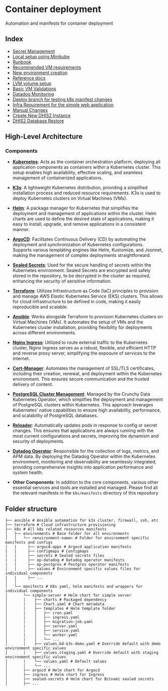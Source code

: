 # Container deployment
Automation and manifests for container deployment

## Index
- [Secret Management](./doc/SecretManagement.md)
- [Local setup using Minikube](./doc/LocalSetup.md)
- [Runbook](./doc/RUNBOOK.md)
- [Recommended VM requirements](./doc/recommended_vm_requirements.md)
- [New environment creation](./doc/NewEnvironmentSetup.md)
- [Reference docs](./doc/REFERENCES.md)
- [LVM volume setup](./doc/LVMVolumeSetup.md)
- [Basic VM Validations](./doc/VMValidations.md)
- [Datadog Monitoring](./doc/DatadogMonitoring.md)
- [Deploy branch for testing k8s manifest changes](./doc/DeployBranch.md)
- [Infra Requirement for the simple web application](./doc/InfraRequirement.md)
- [Manual Changes](./doc/Manual_Changes.md)
- [Create New DHIS2 Instance](./doc/CreateNewDHIS2Instance.md)
- [DHIS2 Database Restore](./doc/DHIS2DBRestore.md)

## High-Level Architecture

### Components

- **[Kubernetes](https://kubernetes.io/)**: Acts as the container orchestration platform, deploying all application components as containers within a Kubernetes cluster. This setup enables high availability, effective scaling, and seamless management of containerized applications.

- **[K3s](https://k3s.io/)**: A lightweight Kubernetes distribution, providing a simplified installation process and reduced resource requirements. K3s is used to deploy Kubernetes clusters on Virtual Machines (VMs).

- **[Helm](https://helm.sh/)**: A package manager for Kubernetes that simplifies the deployment and management of applications within the cluster. Helm charts are used to define the desired state of applications, making it easy to install, upgrade, and remove applications in a consistent manner.

- **[ArgoCD](https://argoproj.github.io/cd/)**: Facilitates Continuous Delivery (CD) by automating the deployment and synchronization of Kubernetes configurations. Supports various templating engines like Helm, Kustomize, and Jsonnet, making the management of complex deployments straightforward.

- **[Sealed Secrets](https://github.com/bitnami-labs/sealed-secrets)**: Used for the secure handling of secrets within the Kubernetes environment. Sealed Secrets are encrypted and safely stored in the repository, to be decrypted in the cluster as required, enhancing the security of sensitive information.

- **[Terraform](https://www.terraform.io/)**: Utilizes Infrastructure as Code (IaC) principles to provision and manage AWS Elastic Kubernetes Service (EKS) clusters. This allows for cloud infrastructure to be defined in code, making it easily reproducible and scalable.

- **[Ansible](https://www.ansible.com/)**: Works alongside Terraform to provision Kubernetes clusters on Virtual Machines (VMs). It automates the setup of VMs and the Kubernetes cluster installation, providing flexibility for deployments across different environments.

- **[Nginx Ingress](https://github.com/kubernetes/ingress-nginx)**: Utilized to route external traffic to the Kubernetes cluster, Nginx Ingress serves as a robust, flexible, and efficient HTTP and reverse proxy server, simplifying the exposure of services to the internet.

- **[Cert-Manager](https://github.com/cert-manager/cert-manager)**: Automates the management of SSL/TLS certificates, including their creation, renewal, and deployment within the Kubernetes environment. This ensures secure communication and the trusted delivery of content.

- **[PostgreSQL Cluster Management](https://github.com/CrunchyData/postgres-operator)**: Managed by the Crunchy Data Kubernetes Operator, which simplifies the deployment and management of PostgreSQL clusters within Kubernetes. This approach leverages Kubernetes' native capabilities to ensure high availability, performance, and scalability of PostgreSQL databases.

- **[Reloader](https://github.com/stakater/Reloader)**: Automatically updates pods in response to config or secret changes. This ensures that applications are always running with the most current configurations and secrets, improving the dynamism and security of deployments.

- **[Datadog Operator](https://docs.datadoghq.com/containers/datadog_operator/)**: Responsible for the collection of logs, metrics, and APM data. By deploying the Datadog Operator within the Kubernetes environment, monitoring and observability are seamlessly integrated, providing comprehensive insights into application performance and system health.

- **Other Components**: In addition to the core components, various other essential services and tools are installed and managed. Please find all the relevant manifests in the `k8s/manifests` directory of this repository

## Folder structure
```
├── ansible # Ansible automation for k3s cluster, firewall, ssh, etc
├── terraform # Cloud infrastructure provisioning
├── k8s # All k8s related resources manifests
│   ├── environments # Base folder for all environments
│   │   └── <environment-name> # Folder for environment specific manifests and configs
│   |     ├── argocd-apps # Argocd application manifests
|   |     ├── configmaps # Configmaps
|   |     ├── secrets # Sealed secrets files
|   |     ├── op-datadog # Datadog operator manifests
|   |     ├── op-postgres # Postgres operator manifests
|   |     ├── values # Environment specific values files for individual components
|   |     ├── ...
│   │       
│   └── manifests # K8s yaml, helm manifests and wrappers for individual components
│       └── simple-server # Helm chart for simple server
│       |    ├── charts # Packaged dependency
│       |    ├── Chart.yaml # Chart metadata
│       |    ├── templates # Helm template folder
│       |    │   ├── cron.yaml
│       |    │   ├── ingress.yaml
│       |    │   ├── migration-job.yaml
│       |    │   ├── server.yaml
│       |    │   ├── service.yaml
│       |    │   └── worker.yaml
│       |    │   └── ...
│       |    ├── values.bd-k3s-demo.yaml # Override default with demo environment specific values
│       |    ├── values.staging.yaml # Override default with staging environment specific values
│       |    └── values.yaml # Default values
│       |    └── ...
│       ├── argocd # Helm chart for Argocd
│       ├── ingress # Helm chart for Ingress
│       ├── sealed-secrets # Helm chart for Bitnami sealed secrets
│       ├── ...
```
